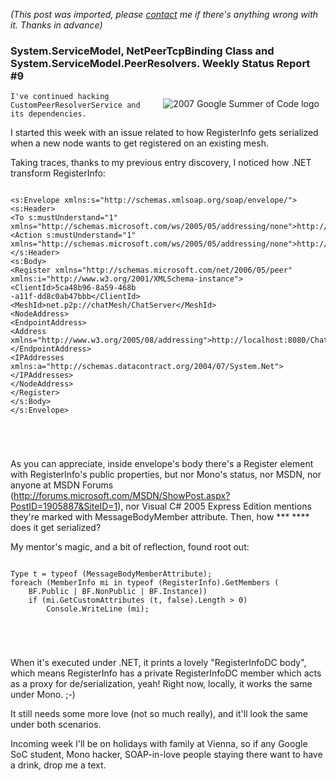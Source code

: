 *(This post was imported, please [contact](#/contact) me if there's anything wrong with it. Thanks in advance)*

<div class="entry-body">
<h3>System.ServiceModel, NetPeerTcpBinding Class and System.ServiceModel.PeerResolvers. Weekly Status Report #9</h3>
<p>
	<img alt="2007 Google Summer of Code logo" src="http://code.google.com/soc/gsoclogo07web.gif" style="border: 0px none ; padding: 10px;" align="right">
	
	I've continued hacking CustomPeerResolverService and its dependencies.
I started this week with an issue related to how RegisterInfo gets
serialized when a new node wants to get registered on an existing
mesh.
</p>
<p>
	Taking traces, thanks to my previous entry discovery, I noticed how
.NET transform RegisterInfo:
	<code>
		<pre>
&lt;s:Envelope xmlns:s="http://schemas.xmlsoap.org/soap/envelope/"&gt;
&lt;s:Header&gt;
&lt;To s:mustUnderstand="1"
xmlns="http://schemas.microsoft.com/ws/2005/05/addressing/none"&gt;http://localhost:8080/ChatServer&lt;/To&gt;
&lt;Action s:mustUnderstand="1"
xmlns="http://schemas.microsoft.com/ws/2005/05/addressing/none"&gt;http://schemas.microsoft.com/net/2006/05/peer/resolver/Register&lt;/Action&gt;
&lt;/s:Header&gt;
&lt;s:Body&gt;
&lt;Register xmlns="http://schemas.microsoft.com/net/2006/05/peer"
xmlns:i="http://www.w3.org/2001/XMLSchema-instance"&gt;
&lt;ClientId&gt;5ca48b96-8a59-468b
-a11f-dd8c0ab47bbb&lt;/ClientId&gt;
&lt;MeshId&gt;net.p2p://chatMesh/ChatServer&lt;/MeshId&gt;
&lt;NodeAddress&gt;
&lt;EndpointAddress&gt;
&lt;Address xmlns="http://www.w3.org/2005/08/addressing"&gt;http://localhost:8080/ChatServer&lt;/Address&gt;
&lt;/EndpointAddress&gt;
&lt;IPAddresses xmlns:a="http://schemas.datacontract.org/2004/07/System.Net"&gt;&lt;/IPAddresses&gt;
&lt;/NodeAddress&gt;
&lt;/Register&gt;
&lt;/s:Body&gt;
&lt;/s:Envelope&gt;
		</pre>
	</code>
</p>
<p>
	As you can appreciate, inside envelope's body there's a Register
element with RegisterInfo's public properties, but nor Mono's status,
nor MSDN, nor anyone at MSDN Forums
(<a target="_blank" rel="nofollow" href="http://forums.microsoft.com/MSDN/ShowPost.aspx?PostID=1905887&amp;SiteID=1">http://forums.microsoft.com/MSDN/ShowPost.aspx?PostID=1905887&amp;SiteID=1</a>),
nor Visual C# 2005 Express Edition mentions they're marked with
MessageBodyMember attribute. Then, how *** **** does it get
serialized?
</p>
<p>
	My mentor's magic, and a bit of reflection, found root out:
	<code>
		<pre>
Type t = typeof (MessageBodyMemberAttribute);
foreach (MemberInfo mi in typeof (RegisterInfo).GetMembers (
	BF.Public | BF.NonPublic | BF.Instance))
	if (mi.GetCustomAttributes (t, false).Length > 0)
		Console.WriteLine (mi);
		</pre>
	</code>
</p>
<p>
	When it's executed under .NET, it prints a lovely "RegisterInfoDC
body", which means RegisterInfo has a private RegisterInfoDC member
which acts as a proxy for de/serialization, yeah! Right now, locally,
it works the same under Mono. ;-)
</p>
<p>
	It still needs some more love (not so much really), and it'll look the
same under both scenarios.
</p>
<p>
	Incoming week I'll be on holidays with family at Vienna, so if any
Google SoC student, Mono hacker, SOAP-in-love people staying there
want to have a drink, drop me a text.
</p>
</div>
